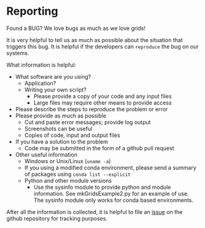 # Reporting

Found a BUG? We love bugs as much as we love grids!

It is very helpful to tell us as much as possible about the situation
that triggers this bug.  It is helpful if the developers can
`reproduce` the bug on our systems.

What information is helpful:
 * What software are you using?
   * Application?
   * Writing your own script?
     * Please provide a copy of your code and any input files
     * Large files may require other means to provide access
 * Please describe the steps to reproduce the problem or error
 * Please provide as much as possible
   * Cut and paste error messages; provide log output
   * Screenshots can be useful
   * Copies of code, input and output files
 * If you have a solution to the problem
   * Code may be submitted in the form of a github pull request
 * Other useful information
   * Windows or Unix/Linux (`uname -a`)
   * If you using a modified conda environment, please send a summary of packages using `conda list --explicit`
   * Python and other module versions
     * Use the sysinfo module to provide python and module information.  See mkGridsExample2.py for an example of use.  The
       sysinfo module only works for conda based environments.

After all the information is collected, it is helpful to file an
[issue](https://github.com/ESMG/gridtools/issues)
on the github repository for tracking purposes.
